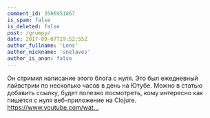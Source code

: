 ```yaml
---
comment_id: 3506951867
is_spam: false
is_deleted: false
post: /grumpy/
date: 2017-09-07T19:52:55Z
author_fullname: 'Lens'
author_nickname: 'snelaves'
author_is_anon: false
---
```


<p>Он стримил написание этого блога с нуля. Это был ежедневный лайвстрим по несколько часов в день на Ютубе. Можно в статью добавить ссылку, будет полезно посмотреть, кому интересно как пишется с нуля веб-приложение на Clojure.<br><a href="https://www.youtube.com/watch?v=YZzkQW9Unvo&amp;list=PLdSfLyn35ej-oCU2w8fKfdEih7ME7Jhq8" rel="nofollow noopener" title="https://www.youtube.com/watch?v=YZzkQW9Unvo&amp;list=PLdSfLyn35ej-oCU2w8fKfdEih7ME7Jhq8">https://www.youtube.com/wat...</a></p>
